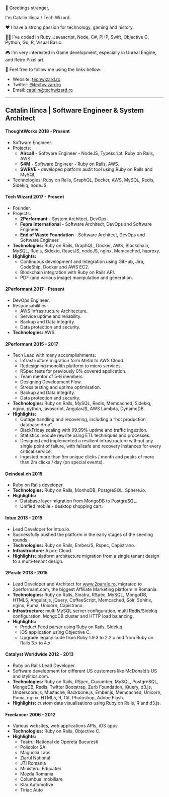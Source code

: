 👋 Greetings stranger,

I'm Catalin Ilinca / Tech Wizard.

❤️ I have a strong passion for technology, gaming and history.

👨‍💻 I've coded in Ruby, Javascript, Node, C#, PHP, Swift, Objective C, Python, Go, R, Visual Basic.

🎮 I'm very interested in Game development, especially in Unreal Engine, and Retro Pixel art.

🫵 Feel free to follow me using the links bellow:

* Website: [techwizard.ro](https://techwizard.ro)
* Twitter: [@techwizardro](http://twitter.com/techwizardro)
* Email: [catalin@techwizard.ro](mailto:catalin@techwizard.ro)

---

## Catalin Ilinca | **Software Engineer & System Architect**

#### ThoughtWorks 2018 - Present

* Software Engineer.
* Projects:
	* **Aircall** - Software Engineer - NodeJS, Typescript, Ruby on Rails, AWS.
	* **S4M** - Software Engineer - Ruby on Rails, AWS.
	* **SWRVE** - developed platform audit tool using Ruby on Rails and MySQL.
* Technologies: Ruby on Rails, GraphQL, Docker, AWS, MySQL, Redis, Sidekiq, nodeJS.

#### Tech Wizard 2017 - Present

* Founder.
* Projects:
    * **2Performant** - System Architect, DevOps.
    * **Fepra International** - Software Architect, DevOps and Software Engineer.
    * **End of Waste Foundation** - Software Architect, DevOps and Software Engineer.
* **Technologies:** Ruby on Rails, GraphQL, Docker, AWS, Blockchain, MySQL, Redis, Sidekiq, ReactJS, nodeJS, nginx, Memcached, haproxy.
* **Highlights:**
    * Continuous development and Integration using GitHub, Jira, CodeShip, Docker and AWS EC2.
    * Blockchain integration with Ruby on Rails API.
    * PDF (and various image) manipulation and generation.

#### 2Performant 2017 - Present

* DevOps Engineer.
* Responsabilities:
    * AWS Infrastructure Architecture.
    * Service uptime and reliability.
    * Backup and Data integrity.
    * Data protection and security.
* **Technologies:** AWS.

#### 2Performant 2015 - 2017

* Tech Lead with many accomplishments:
    * Infrastructure migration form _Metal_ to AWS Cloud.
    * Redesigning monolith platform to micro services.
    * RSpec tests for previously 0% covered application.
    * Team mentor of 5-9 members.
    * Designing Development Flow.
    * Stress testing and uptime optimisation.
    * Backup and Data integrity.
    * Data protection and security.
* **Technologies:** Ruby on Rails, MySQL, Redis, Memcached, Sidekiq, nginx, python, javascript, AngularJS, AWS Lambda, DynamoDB.
* **Highlights:**
    * Outage handling and recovering, including a “hot production database drop”.
    * BlackFriday scaling with 99.99% uptime and traffic ingestion.
    * Statistics module rewrite using ETL techniques and processes.
    * Designed and implemented a resilient infrastructure without any single point of failure, with failsafe and recovery instances for every critical service.
    * Ingested more than 5m unique clicks / month and peaks of more than 2m clicks / day (on special events).

#### Deindeal.ch 2015

* Ruby on Rails developer.
* **Technologies:** Ruby on Rails, MonhoDB, PostgreSQL, Sphere.io.
* **Highlights:**
    * Database layer migration from MongoDB to PostgreSQL.
    * Unified mobile - desktop shopping cart.

#### Intuo 2013 - 2015

* Lead Developer for intuo.io.
* Successfully pushed the platform in the early stages of the seeding rounds.
* **Technologies:** Ruby on Rails, EmberJS, Rspec, Capistrano.
* **Infrastructure:** Azure Cloud.
* **Highlights:** platform architecture migration from a single tenant design to a multi-tenant design.

#### 2Parale 2013 - 2015

* Lead Developer and Architect for www.2parale.ro, migrated to 2performant.com, the biggest Affiliate Marketing platform in Romania.
* **Technologies:** Ruby on Rails, Sinatra, RSpec, MySQL, MongoDB, HTML5, Angular.js, jQuery, CoffeeScript, Memcached, Solr, Sphinx, nginx, Puma, Unicorn, Capistrano.
* **Infrastructure:** multi MySQL server configuration, multi Redis/Sidekiq configuration, MongoDB cluster and HTTP load balancing.
* **Highlights:**
  * Product Feed parser using Ruby on Rails, Sidekiq.
  * iOS application using Objective C.
  * Upgrade legacy code from Ruby 1.9.3 to 2.2.x and from Ruby on Rails 3.x to 4.x.

#### Catalyst Worldwide 2012 - 2013

* Ruby on Rails Lead Developer.
* Software development for different US customers like McDonald’s US and stylitics.com.
* **Technologies:** Ruby on Rails, RSpec, Cucumber, MySQL, PostgreSQL, MongoDB, Redis, Twitter Bootstrap, Zurb Foundation, jQuery, d3.js, Underscore.js, Mustache, Backbone.js, Ember.js, Memcached, Unicorn, Puma, nginx, HTML5, R, Git, Photoshop, Adobe Flash.
* **Highlights:** custom data visualisations using Ruby on Rails, R and d3.js.

#### Freelancer 2006 - 2012

* Various websites, web applications APIs, iOS apps.
* **Technologies:** Ruby on Rails, Objective C.
* **Highlights:**
  * Teatrul National de Opereta Bucuresti
  * Policolor SA
  * Magnolia Labs
  * Ziarul National
  * JTI Romania
  * Ministerul Educatiei
  * Mazda Romania
  * Columbus Imobiliare
  * Klar Automotive
  * Tiriac Auto
